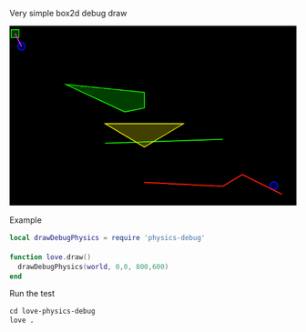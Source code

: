 Very simple box2d debug draw

![alt tag](screenshot.png)

Example

``` lua
local drawDebugPhysics = require 'physics-debug'

function love.draw()
  drawDebugPhysics(world, 0,0, 800,600)
end
```

Run the test

```
cd love-physics-debug
love .
```
